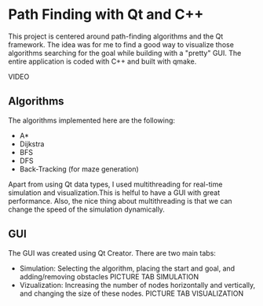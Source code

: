 # Path Finding with Qt and C++

This project is centered around path-finding algorithms and the Qt framework. The idea was for me to find a good way to visualize those algorithms searching for the goal while building with a "pretty" GUI. The entire application is coded with C++ and built with qmake.

VIDEO


## Algorithms
The algorithms implemented here are the following:
- A*
- Dijkstra
- BFS
- DFS
- Back-Tracking (for maze generation)

Apart from using Qt data types, I used multithreading for real-time simulation and visualization.This is helful to have a GUI with great performance. Also, the nice thing about multithreading is that we can change the speed of the simulation dynamically.

## GUI 
The GUI was created using Qt Creator. There are two main tabs:
- Simulation: Selecting the algorithm, placing the start and goal, and adding/removing obstacles
    PICTURE TAB SIMULATION
- Vizualization: Increasing the number of nodes horizontally and vertically, and changing the size of these nodes.
    PICTURE TAB VISUALIZATION

